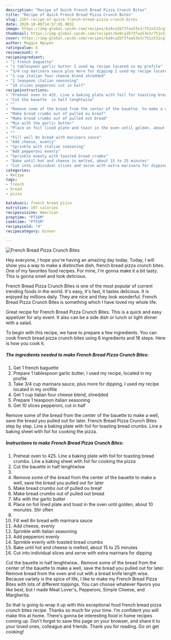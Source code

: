 ```yaml
---
description: "Recipe of Quick French Bread Pizza Crunch Bites"
title: "Recipe of Quick French Bread Pizza Crunch Bites"
slug: 2267-recipe-of-quick-french-bread-pizza-crunch-bites
date: 2020-10-06T14:57:05.903Z
image: https://img-global.cpcdn.com/recipes/6a9ca2b73faa53e3/751x532cq70/french-bread-pizza-crunch-bites-recipe-main-photo.jpg
thumbnail: https://img-global.cpcdn.com/recipes/6a9ca2b73faa53e3/751x532cq70/french-bread-pizza-crunch-bites-recipe-main-photo.jpg
cover: https://img-global.cpcdn.com/recipes/6a9ca2b73faa53e3/751x532cq70/french-bread-pizza-crunch-bites-recipe-main-photo.jpg
author: Maggie Nguyen
ratingvalue: 4
reviewcount: 9
recipeingredient:
- "1 french baguette"
- "1 tablespoon garlic butter I used my recipe located in my profile"
- "3/4 cup marinara sauce plus more for dipping I used my recipe located in my orofille"
- "1 cup italian four cheese blend shredded"
- "1 teaspoon italian seasoning"
- "10 slices pepperoni cut in half"
recipeinstructions:
- "Preheat oven to 425. Line a baking plate with foil for toasting bread crumbs. Line a baking sheet with foil for cooking the pizza"
- "Cut the bauette  in half lenghtwisw"
- ""
- "Remove some of the bread from the center of the bauette  to make a well, save the bread you pulled out for later"
- "Make bread crumbs out of pulled ou breaf"
- "Make bread crumbs out of pulled out bread"
- "Mix with the garlic butter"
- "Place on foil lined plate and toast in the oven until golden, about 10 monutes. Stir often"
- ""
- "Fill well 8n bread with marinara sauce"
- "Add cheese, evenly"
- "Sprinkle with italian seasoning"
- "Add pepperoni evenly"
- "Sprinkle evenly with toasted bread crumbs"
- "Bake until hot and cheese is melted, about 15 to 25 minutes"
- "Cut into individual slices and serve with extra marinara for dipping"
categories:
- Recipe
tags:
- french
- bread
- pizza

katakunci: french bread pizza 
nutrition: 197 calories
recipecuisine: American
preptime: "PT16M"
cooktime: "PT55M"
recipeyield: "4"
recipecategory: Dinner

---
```



![French Bread Pizza Crunch Bites](https://img-global.cpcdn.com/recipes/6a9ca2b73faa53e3/751x532cq70/french-bread-pizza-crunch-bites-recipe-main-photo.jpg)

Hey everyone, I hope you're having an amazing day today. Today, I will show you a way to make a distinctive dish, french bread pizza crunch bites. One of my favorites food recipes. For mine, I'm gonna make it a bit tasty. This is gonna smell and look delicious.

French Bread Pizza Crunch Bites is one of the most popular of current trending foods in the world. It's easy, it's fast, it tastes delicious. It is enjoyed by millions daily. They are nice and they look wonderful. French Bread Pizza Crunch Bites is something which I have loved my whole life.

Great recipe for French Bread Pizza Crunch Bites. This is a quick and easy appetizer for any event. It also can be a side dish or lunch or light dinner with a salad.


To begin with this recipe, we have to prepare a few ingredients. You can cook french bread pizza crunch bites using 6 ingredients and 16 steps. Here is how you cook it.

<!--inarticleads1-->

##### The ingredients needed to make French Bread Pizza Crunch Bites:

1. Get 1 french baguette
1. Prepare 1 tablespoon garlic butter, I used my recipe, located in my profile
1. Take 3/4 cup marinara sauce, plus more for dipping, I used my recipe located in my orofille
1. Get 1 cup italian four cheese blend, shredded
1. Prepare 1 teaspoon italian seasoning
1. Get 10 slices pepperoni, cut in half


Remove some of the bread from the center of the bauette to make a well, save the bread you pulled out for later. French Bread Pizza Crunch Bites step by step. Line a baking plate with foil for toasting bread crumbs. Line a baking sheet with foil for cooking the pizza. 

<!--inarticleads2-->

##### Instructions to make French Bread Pizza Crunch Bites:

1. Preheat oven to 425. Line a baking plate with foil for toasting bread crumbs. Line a baking sheet with foil for cooking the pizza
1. Cut the bauette  in half lenghtwisw
1. 
1. Remove some of the bread from the center of the bauette  to make a well, save the bread you pulled out for later
1. Make bread crumbs out of pulled ou breaf
1. Make bread crumbs out of pulled out bread
1. Mix with the garlic butter
1. Place on foil lined plate and toast in the oven until golden, about 10 monutes. Stir often
1. 
1. Fill well 8n bread with marinara sauce
1. Add cheese, evenly
1. Sprinkle with italian seasoning
1. Add pepperoni evenly
1. Sprinkle evenly with toasted bread crumbs
1. Bake until hot and cheese is melted, about 15 to 25 minutes
1. Cut into individual slices and serve with extra marinara for dipping


Cut the bauette in half lenghtwisw.. Remove some of the bread from the center of the bauette to make a well, save the bread you pulled out for later. Remove bread from the oven and cut with a bread knife length wise. Because variety is the spice of life, I like to make my French Bread Pizza Bites with lots of different toppings. You can choose whatever flavors you like best, but I made Meat Lover&#39;s, Pepperoni, Simple Cheese, and Margherita. 

So that is going to wrap it up with this exceptional food french bread pizza crunch bites recipe. Thanks so much for your time. I'm confident you will make this at home. There's gonna be interesting food in home recipes coming up. Don't forget to save this page on your browser, and share it to your loved ones, colleague and friends. Thank you for reading. Go on get cooking!

